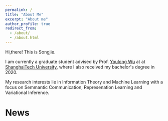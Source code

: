 ```yaml
---
permalink: /
title: "About Me"
excerpt: "About me"
author_profile: true
redirect_from: 
  - /about/
  - /about.html
---
```

Hi,there! This is Songjie.

I am currently a graduate student advised by Prof. [Youlong Wu](https://faculty.sist.shanghaitech.edu.cn/faculty/wyl/) at at [ShanghaiTech University](https://www.shanghaitech.edu.cn/eng/), where I also received my bachelor's degree in 2020.

My research interests lie in Information Theory and Machine Learning with a focus on Semmantic Communication, Represenation Learning and Variational Inference.


# News
